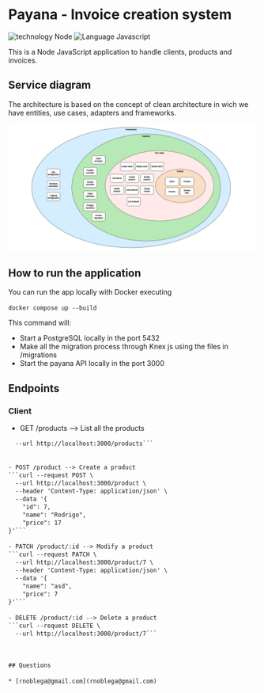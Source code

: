 # Payana - Invoice creation system

![technology Node](https://img.shields.io/badge/technology-Node-blue.svg)
![Language Javascript](https://img.shields.io/badge/Language-JavaScript-brightgreen.svg)

This is a Node JavaScript application to handle clients, products and invoices.

## Service diagram

The architecture is based on the concept of clean architecture in wich we have entities, use cases, adapters and frameworks.

![](static/Payana-clean.arch.jpg)

## How to run the application

You can run the app locally with Docker executing

```docker compose up --build ```

This command will:
- Start a PostgreSQL locally in the port 5432
- Make all the migration process through Knex js using the files in /migrations
- Start the payana API locally in the port 3000

## Endpoints

### Client
- GET /products --> List all the products
```curl --request GET \
  --url http://localhost:3000/products```

    
- POST /product --> Create a product
```curl --request POST \
  --url http://localhost:3000/product \
  --header 'Content-Type: application/json' \
  --data '{
	"id": 7,
	"name": "Rodrigo",
	"price": 17
}'```

- PATCH /product/:id --> Modify a product
```curl --request PATCH \
  --url http://localhost:3000/product/7 \
  --header 'Content-Type: application/json' \
  --data '{
	"name": "asd",
	"price": 7
}'```

- DELETE /product/:id --> Delete a product
```curl --request DELETE \
  --url http://localhost:3000/product/7```


 
## Questions

* [rnoblega@gmail.com](rnoblega@gmail.com)

